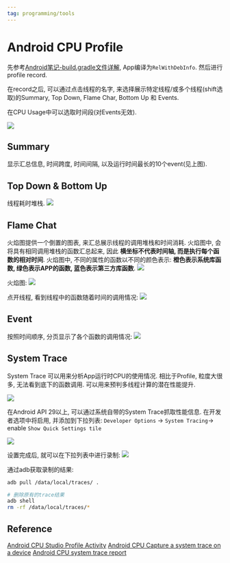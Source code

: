 ```yaml
---
tag: programming/tools
---
```

# Android CPU Profile

先参考[Android笔记-build.gradle文件详解](android.md), App编译为`RelWithDebInfo`. 然后进行profile record.

在record之后, 可以通过点击线程的名字, 来选择展示特定线程/或多个线程(shift选取)的Summary, Top Down, Flame Char, Bottom Up 和 Events. 
 
在CPU Usage中可以选取时间段(对Events无效).

![](./rc/android-cpu-profile.png)

## Summary
显示汇总信息, 时间跨度, 时间间隔, 以及运行时间最长的10个event(见上图).

## Top Down & Bottom Up
线程耗时堆栈.
![](./rc/top-down-bottom-up.png)

## Flame Chat
火焰图提供一个倒置的图表, 来汇总展示线程的调用堆栈和时间消耗. 
火焰图中, 会将具有相同调用堆栈的函数汇总起来, 因此 __横坐标不代表时间轴, 而是执行每个函数的相对时间__.
火焰图中, 不同的属性的函数以不同的颜色表示: __橙色表示系统库函数, 绿色表示APP的函数, 蓝色表示第三方库函数__.
![](./rc/call_chart_1-2X.png)

火焰图:
![](./rc/android-flame-chart.png)

点开线程, 看到线程中的函数随着时间的调用情况:
![](./rc/android-cpu-profile_thread_detail.png)

## Event
按照时间顺序, 分页显示了各个函数的调用情况:
![](./rc/android-profile-event.png)

## System Trace
System Trace 可以用来分析App运行时CPU的使用情况. 相比于Profile, 粒度大很多, 无法看到底下的函数调用. 可以用来预判多线程计算的潜在性能提升.

![](./rc/android-system-trace.png)

在Android API 29以上, 可以通过系统自带的System Trace抓取性能信息.
在开发者选项中将启用, 并添加到下拉列表: `Developer Options` -> `System Tracing`-> enable `Show Quick Settings tile`

![](./rc/system-trace-menu-record-trace.png)

设置完成后, 就可以在下拉列表中进行录制:
![](./rc/quick-settings-systrace-icon.png)

通过adb获取录制的结果:

```bash
adb pull /data/local/traces/ .

# 删除原有的trace结果
adb shell
rm -rf /data/local/traces/*
```

## Reference
[Android CPU Studio Profile Activity](https://developer.android.com/studio/profile/inspect-traces?hl=en)
[Android CPU Capture a system trace on a device](https://developer.android.com/topic/performance/tracing/on-device?hl=en)
[Android CPU system trace report](https://developer.android.com/topic/performance/tracing/navigate-report?hl=en#analysis)